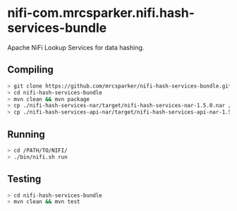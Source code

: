 # nifi-com.mrcsparker.nifi.hash-services-bundle

Apache NiFi Lookup Services for data hashing.

## Compiling

```sh
> git clone https://github.com/mrcsparker/nifi-hash-services-bundle.git
> cd nifi-hash-services-bundle
> mvn clean && mvn package
> cp ./nifi-hash-services-nar/target/nifi-hash-services-nar-1.5.0.nar /PATH/TO/NIFI/lib
> cp ./nifi-hash-services-api-nar/target/nifi-hash-services-api-nar-1.5.0.nar /PATH/TO/NIFI/lib
```

## Running

```sh
> cd /PATH/TO/NIFI/
> ./bin/nifi.sh run
```

## Testing

```sh
> cd nifi-hash-services-bundle
> mvn clean && mvn test
```

